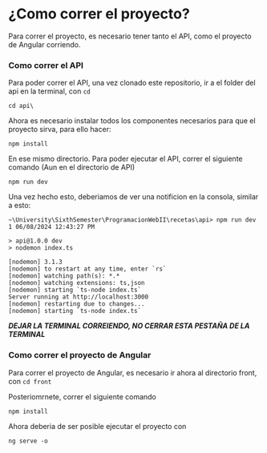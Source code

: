 # ¿Como correr el proyecto?

Para correr el proyecto, es necesario tener tanto el API, como el proyecto de Angular corriendo.

### Como correr el API

Para poder correr el API, una vez clonado este repositorio, ir a el folder del api en la terminal, con `cd`

```
cd api\
```

Ahora es necesario instalar todos los componentes necesarios para que el proyecto sirva, para ello hacer:

```
npm install
```

En ese mismo directorio. Para poder ejecutar el API, correr el siguiente comando (Aun en el directorio de API)

```
npm run dev
```

Una vez hecho esto, deberiamos de ver una notificion en la consola, similar a esto:

```
~\University\SixthSemester\ProgramacionWebII\recetas\api> npm run dev                 1 06/08/2024 12:43:27 PM

> api@1.0.0 dev
> nodemon index.ts

[nodemon] 3.1.3
[nodemon] to restart at any time, enter `rs`
[nodemon] watching path(s): *.*
[nodemon] watching extensions: ts,json
[nodemon] starting `ts-node index.ts`
Server running at http://localhost:3000
[nodemon] restarting due to changes...
[nodemon] starting `ts-node index.ts`
```

***DEJAR LA TERMINAL CORREIENDO, NO CERRAR ESTA PESTAÑA DE LA TERMINAL***

### Como correr el proyecto de Angular

Para correr el proyecto de Angular, es necesario ir ahora al directorio front, con `cd front`

Posteriomrnete, correr el siguiente comando

```
npm install 
```

Ahora deberia de ser posible ejecutar el proyecto con

```
ng serve -o
```